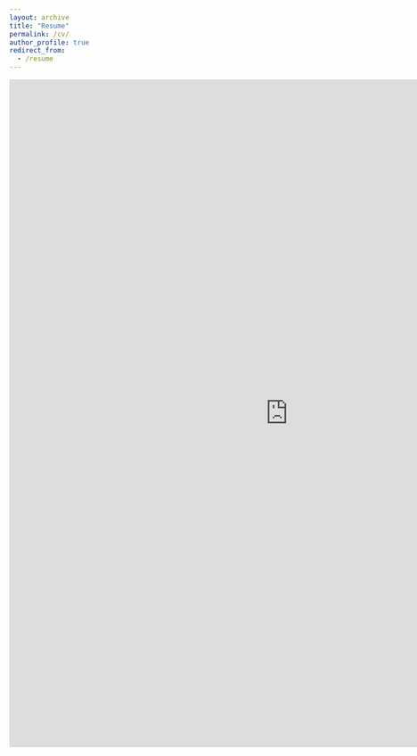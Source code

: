 ```yaml
---
layout: archive
title: "Resume"
permalink: /cv/
author_profile: true
redirect_from:
  - /resume
---
```



<iframe src="https://docs.google.com/viewer?url=https://github.com/AbdulAlkurdi/abdulalkurdi.github.io/raw/master/files/resume%2019.4%20short.pdf&embedded=true
" style="width:1000px; height:1200px;" frameborder="0"></iframe>

